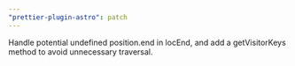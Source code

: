 ```yaml
---
"prettier-plugin-astro": patch
---
```


Handle potential undefined position.end in locEnd, and add a getVisitorKeys method to avoid unnecessary traversal.
